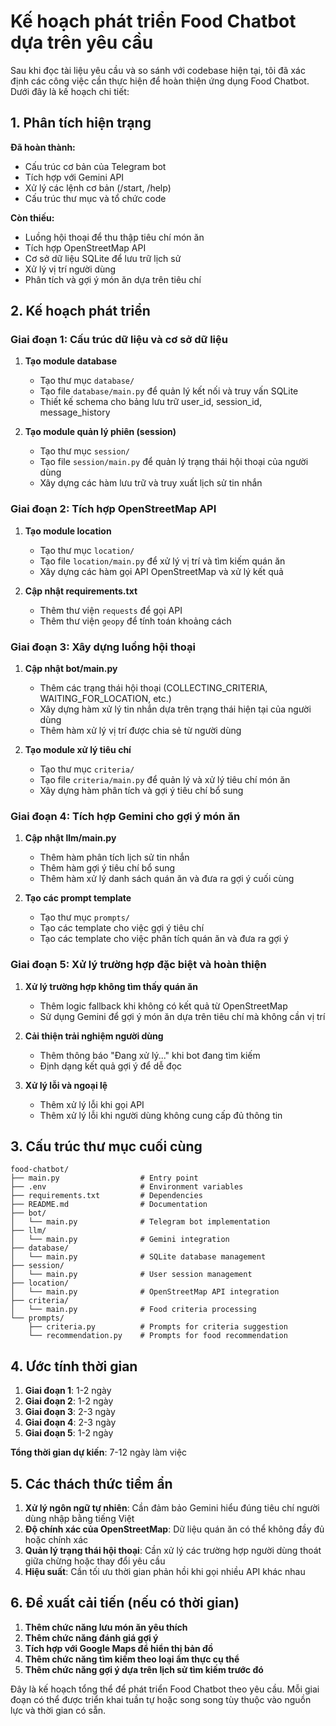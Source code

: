 # Kế hoạch phát triển Food Chatbot dựa trên yêu cầu

Sau khi đọc tài liệu yêu cầu và so sánh với codebase hiện tại, tôi đã xác định các công việc cần thực hiện để hoàn thiện ứng dụng Food Chatbot. Dưới đây là kế hoạch chi tiết:

## 1. Phân tích hiện trạng

**Đã hoàn thành:**
- Cấu trúc cơ bản của Telegram bot
- Tích hợp với Gemini API
- Xử lý các lệnh cơ bản (/start, /help)
- Cấu trúc thư mục và tổ chức code

**Còn thiếu:**
- Luồng hội thoại để thu thập tiêu chí món ăn
- Tích hợp OpenStreetMap API
- Cơ sở dữ liệu SQLite để lưu trữ lịch sử
- Xử lý vị trí người dùng
- Phân tích và gợi ý món ăn dựa trên tiêu chí

## 2. Kế hoạch phát triển

### Giai đoạn 1: Cấu trúc dữ liệu và cơ sở dữ liệu
1. **Tạo module database**
   - Tạo thư mục `database/`
   - Tạo file `database/main.py` để quản lý kết nối và truy vấn SQLite
   - Thiết kế schema cho bảng lưu trữ user_id, session_id, message_history

2. **Tạo module quản lý phiên (session)**
   - Tạo thư mục `session/`
   - Tạo file `session/main.py` để quản lý trạng thái hội thoại của người dùng
   - Xây dựng các hàm lưu trữ và truy xuất lịch sử tin nhắn

### Giai đoạn 2: Tích hợp OpenStreetMap API
1. **Tạo module location**
   - Tạo thư mục `location/`
   - Tạo file `location/main.py` để xử lý vị trí và tìm kiếm quán ăn
   - Xây dựng các hàm gọi API OpenStreetMap và xử lý kết quả

2. **Cập nhật requirements.txt**
   - Thêm thư viện `requests` để gọi API
   - Thêm thư viện `geopy` để tính toán khoảng cách

### Giai đoạn 3: Xây dựng luồng hội thoại
1. **Cập nhật bot/main.py**
   - Thêm các trạng thái hội thoại (COLLECTING_CRITERIA, WAITING_FOR_LOCATION, etc.)
   - Xây dựng hàm xử lý tin nhắn dựa trên trạng thái hiện tại của người dùng
   - Thêm hàm xử lý vị trí được chia sẻ từ người dùng

2. **Tạo module xử lý tiêu chí**
   - Tạo thư mục `criteria/`
   - Tạo file `criteria/main.py` để quản lý và xử lý tiêu chí món ăn
   - Xây dựng hàm phân tích và gợi ý tiêu chí bổ sung

### Giai đoạn 4: Tích hợp Gemini cho gợi ý món ăn
1. **Cập nhật llm/main.py**
   - Thêm hàm phân tích lịch sử tin nhắn
   - Thêm hàm gợi ý tiêu chí bổ sung
   - Thêm hàm xử lý danh sách quán ăn và đưa ra gợi ý cuối cùng

2. **Tạo các prompt template**
   - Tạo thư mục `prompts/`
   - Tạo các template cho việc gợi ý tiêu chí
   - Tạo các template cho việc phân tích quán ăn và đưa ra gợi ý

### Giai đoạn 5: Xử lý trường hợp đặc biệt và hoàn thiện
1. **Xử lý trường hợp không tìm thấy quán ăn**
   - Thêm logic fallback khi không có kết quả từ OpenStreetMap
   - Sử dụng Gemini để gợi ý món ăn dựa trên tiêu chí mà không cần vị trí

2. **Cải thiện trải nghiệm người dùng**
   - Thêm thông báo "Đang xử lý..." khi bot đang tìm kiếm
   - Định dạng kết quả gợi ý để dễ đọc

3. **Xử lý lỗi và ngoại lệ**
   - Thêm xử lý lỗi khi gọi API
   - Thêm xử lý lỗi khi người dùng không cung cấp đủ thông tin

## 3. Cấu trúc thư mục cuối cùng

```
food-chatbot/
├── main.py                  # Entry point
├── .env                     # Environment variables
├── requirements.txt         # Dependencies
├── README.md                # Documentation
├── bot/
│   └── main.py              # Telegram bot implementation
├── llm/
│   └── main.py              # Gemini integration
├── database/
│   └── main.py              # SQLite database management
├── session/
│   └── main.py              # User session management
├── location/
│   └── main.py              # OpenStreetMap API integration
├── criteria/
│   └── main.py              # Food criteria processing
└── prompts/
    ├── criteria.py          # Prompts for criteria suggestion
    └── recommendation.py    # Prompts for food recommendation
```

## 4. Ước tính thời gian

1. **Giai đoạn 1**: 1-2 ngày
2. **Giai đoạn 2**: 1-2 ngày
3. **Giai đoạn 3**: 2-3 ngày
4. **Giai đoạn 4**: 2-3 ngày
5. **Giai đoạn 5**: 1-2 ngày

**Tổng thời gian dự kiến**: 7-12 ngày làm việc

## 5. Các thách thức tiềm ẩn

1. **Xử lý ngôn ngữ tự nhiên**: Cần đảm bảo Gemini hiểu đúng tiêu chí người dùng nhập bằng tiếng Việt
2. **Độ chính xác của OpenStreetMap**: Dữ liệu quán ăn có thể không đầy đủ hoặc chính xác
3. **Quản lý trạng thái hội thoại**: Cần xử lý các trường hợp người dùng thoát giữa chừng hoặc thay đổi yêu cầu
4. **Hiệu suất**: Cần tối ưu thời gian phản hồi khi gọi nhiều API khác nhau

## 6. Đề xuất cải tiến (nếu có thời gian)

1. **Thêm chức năng lưu món ăn yêu thích**
2. **Thêm chức năng đánh giá gợi ý**
3. **Tích hợp với Google Maps để hiển thị bản đồ**
4. **Thêm chức năng tìm kiếm theo loại ẩm thực cụ thể**
5. **Thêm chức năng gợi ý dựa trên lịch sử tìm kiếm trước đó**

Đây là kế hoạch tổng thể để phát triển Food Chatbot theo yêu cầu. Mỗi giai đoạn có thể được triển khai tuần tự hoặc song song tùy thuộc vào nguồn lực và thời gian có sẵn.
